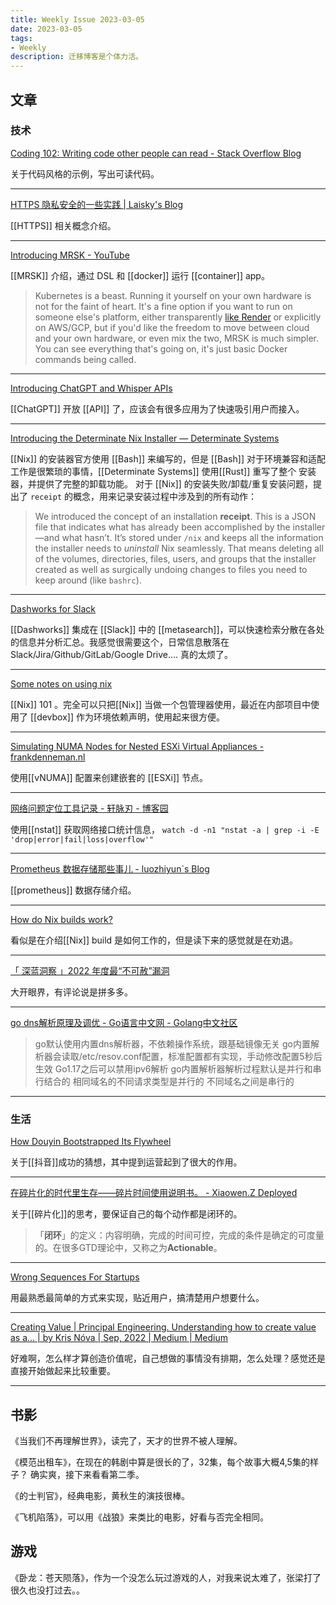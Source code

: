 ```yaml
---
title: Weekly Issue 2023-03-05
date: 2023-03-05
tags:
- Weekly
description: 迁移博客是个体力活。
---
```



## 文章

### 技术


[Coding 102: Writing code other people can read - Stack Overflow Blog](https://stackoverflow.blog/2023/02/13/coding-102-writing-code-other-people-can-read/)

关于代码风格的示例，写出可读代码。

---

[HTTPS 隐私安全的一些实践 | Laisky's Blog](https://blog.laisky.com/p/https-in-action/)

[[HTTPS]] 相关概念介绍。

---



[Introducing MRSK - YouTube](https://www.youtube.com/watch?v=LL1cV2FXZ5I)

[[MRSK]] 介绍，通过 DSL 和 [[docker]] 运行 [[container]] app。

> Kubernetes is a beast. Running it yourself on your own hardware is not for the faint of heart. It's a fine option if you want to run on someone else's platform, either transparently [like Render](https://thenewstack.io/render-cloud-deployment-with-less-engineering/) or explicitly on AWS/GCP, but if you'd like the freedom to move between cloud and your own hardware, or even mix the two, MRSK is much simpler. You can see everything that's going on, it's just basic Docker commands being called.

---

[Introducing ChatGPT and Whisper APIs](https://openai.com/blog/introducing-chatgpt-and-whisper-apis)

[[ChatGPT]] 开放 [[API]] 了，应该会有很多应用为了快速吸引用户而接入。

---

[Introducing the Determinate Nix Installer — Determinate Systems](https://determinate.systems/posts/determinate-nix-installer)

[[Nix]] 的安装器官方使用 [[Bash]] 来编写的，但是 [[Bash]] 对于环境兼容和适配工作是很繁琐的事情，[[Determinate Systems]] 使用[[Rust]] 重写了整个 安装器，并提供了完整的卸载功能。
对于 [[Nix]] 的安装失败/卸载/重复安装问题，提出了 `receipt` 的概念，用来记录安装过程中涉及到的所有动作：

> We introduced the concept of an installation **receipt**. This is a JSON file that indicates what has already been accomplished by the installer—and what hasn’t. It’s stored under `/nix` and keeps all the information the installer needs to *uninstall* Nix seamlessly. That means deleting all of the volumes, directories, files, users, and groups that the installer created as well as surgically undoing changes to files you need to keep around (like `bashrc`).

---

[Dashworks for Slack](https://www.dashworks.ai/for-slack)

[[Dashworks]] 集成在 [[Slack]] 中的 [[metasearch]]，可以快速检索分散在各处的信息并分析汇总。我感觉很需要这个，日常信息散落在 Slack/Jira/Github/GitLab/Google Drive.... 真的太烦了。

---


[Some notes on using nix](https://jvns.ca/blog/2023/02/28/some-notes-on-using-nix/)

[[Nix]] 101 。完全可以只把[[Nix]] 当做一个包管理器使用，最近在内部项目中使用了 [[devbox]] 作为环境依赖声明，使用起来很方便。

---

[Simulating NUMA Nodes for Nested ESXi Virtual Appliances - frankdenneman.nl](https://frankdenneman.nl/2023/03/02/simulating-numa-nodes-for-nested-esxi-virtual-appliances/)

使用[[vNUMA]] 配置来创建嵌套的 [[ESXi]] 节点。

---

[网络问题定位工具记录 - 轩脉刃 - 博客园](https://www.cnblogs.com/yjf512/p/17174669.html)

使用[[nstat]] 获取网络接口统计信息， `watch -d -n1 "nstat -a | grep -i -E 'drop|error|fail|loss|overflow'"`

---

[Prometheus 数据存储那些事儿 - luozhiyun`s Blog](https://www.luozhiyun.com/archives/725)

[[prometheus]] 数据存储介绍。

---


[How do Nix builds work?](https://jvns.ca/blog/2023/03/03/how-do-nix-builds-work-/)

看似是在介绍[[Nix]] build 是如何工作的，但是读下来的感觉就是在劝退。

---

[「 深蓝洞察 」2022 年度最“不可赦”漏洞](https://mp.weixin.qq.com/s/P_EYQxOEupqdU0BJMRqWsw)

大开眼界，有评论说是拼多多。

---

[go dns解析原理及调优  - Go语言中文网 - Golang中文社区](https://studygolang.com/topics/15021)

> go默认使用内置dns解析器，不依赖操作系统，跟基础镜像无关
go内置解析器会读取/etc/resov.conf配置，标准配置都有实现，手动修改配置5秒后生效
Go1.17之后可以禁用ipv6解析
go内置解析器解析过程默认是并行和串行结合的
相同域名的不同请求类型是并行的
不同域名之间是串行的

---

### 生活


[How Douyin Bootstrapped Its Flywheel](https://tieshunroquerre.com/blog/douyin)

关于[[抖音]]成功的猜想，其中提到运营起到了很大的作用。

---

[在碎片化的时代里生存——碎片时间使用说明书。 - Xiaowen.Z Deployed](https://xiaowenz.com/blog/2023/02/decouple-your-time/)

关于[[碎片化]]的思考，要保证自己的每个动作都是闭环的。
> 「**闭环**」的定义：内容明确，完成的时间可控，完成的条件是确定的可度量的。在很多GTD理论中，又称之为**Actionable**。

---

[Wrong Sequences For Startups](https://matt-rickard.com/wrong-sequences-for-startups)

用最熟悉最简单的方式来实现，贴近用户，搞清楚用户想要什么。

---

[Creating Value | Principal Engineering. Understanding how to create value as a… | by Kris Nóva | Sep, 2022 | Medium | Medium](https://web.archive.org/web/20220912061404/https://medium.com/@kris-nova/creating-value-as-a-principal-aa59c7986344)

好难啊，怎么样才算创造价值呢，自己想做的事情没有排期，怎么处理？感觉还是直接开始做起来比较重要。

---



## 书影

《当我们不再理解世界》，读完了，天才的世界不被人理解。

《模范出租车》，在现在的韩剧中算是很长的了，32集，每个故事大概4,5集的样子？ 确实爽，接下来看看第二季。

《的士判官》，经典电影，黄秋生的演技很棒。

《飞机陷落》，可以用《战狼》来类比的电影，好看与否完全相同。

## 游戏

《卧龙：苍天陨落》，作为一个没怎么玩过游戏的人，对我来说太难了，张梁打了很久也没打过去。。


